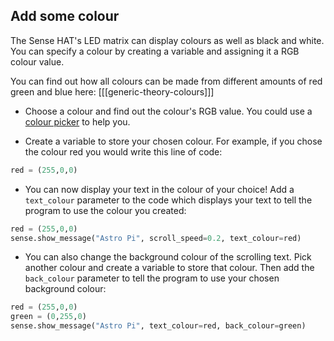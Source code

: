 ## Add some colour

The Sense HAT's LED matrix can display colours as well as black and white. You can specify a colour by creating a variable and assigning it a RGB colour value.

You can find out how all colours can be made from different amounts of red green and blue here:
[[[generic-theory-colours]]]

+ Choose a colour and find out the colour's RGB value. You could use a [colour picker](https://www.w3schools.com/colors/colors_rgb.asp) to help you.

+ Create a variable to store your chosen colour. For example, if you chose the colour red you would write this line of code:

```python
red = (255,0,0)
```

+ You can now display your text in the colour of your choice! Add a `text_colour` parameter to the code which displays your text to tell the program to use the colour you created:

```python
red = (255,0,0)
sense.show_message("Astro Pi", scroll_speed=0.2, text_colour=red)
```

+ You can also change the background colour of the scrolling text. Pick another colour and create a variable to store that colour. Then add the `back_colour` parameter to tell the program to use your chosen background colour:

```python
red = (255,0,0)
green = (0,255,0)
sense.show_message("Astro Pi", text_colour=red, back_colour=green)
```
